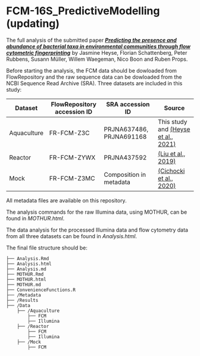 # FCM-16S_PredictiveModelling (updating)

The full analysis of the submitted paper [***Predicting the presence and abundance of bacterial taxa in environmental communities through flow cytometric fingerprinting***](https://github.com/jeheyse/FCM-16S_PredictiveModelling) by Jasmine Heyse, Florian Schattenberg, Peter Rubbens, Susann Müller, Willem Waegeman, Nico Boon and Ruben Props.

Before starting the analysis, the FCM data should be dowloaded from FlowRepository and the raw sequence data can be dowloaded from the NCBI Sequence Read Archive (SRA). Three datasets are included in this study:

| Dataset  | FlowRepository accession ID | SRA accession ID | Source |
| ------------- | ------------- |------------- |------------- |
| Aquaculture  | FR-FCM-Z3C  |  PRJNA637486, PRJNA691168  | This study and [(Heyse et al., 2021)](https://sfamjournals.onlinelibrary.wiley.com/doi/full/10.1111/1462-2920.15310) |
| Reactor  | FR-FCM-ZYWX  | PRJNA437592  | [(Liu et al., 2019)](https://sfamjournals.onlinelibrary.wiley.com/doi/full/10.1111/1462-2920.14437) |
| Mock | FR-FCM-Z3MC  | Composition in metadata  | [(Cichocki et al., 2020)](https://www.nature.com/articles/s41596-020-0362-0#citeas) |


All metadata files are available on this repository.

The analysis commands for the raw Illumina data, using MOTHUR, can be found in _MOTHUR.html_. 

The data analysis for the processed Illumina data and flow cytometry data from all three datasets can be found in _Analysis.html_.

The final file structure should be: 

```
├── Analysis.Rmd
├── Analysis.html
├── Analysis.md
├── MOTHUR.Rmd
├── MOTHUR.html
├── MOTHUR.md
├── ConvenienceFunctions.R
├── /Metadata
├── /Results
├── /Data
    ├── /Aquaculture
	    ├── FCM
	    ├── Illumina
    ├── /Reactor
	    ├── FCM
	    ├── Illumina
    ├── /Mock
	    ├── FCM
```
